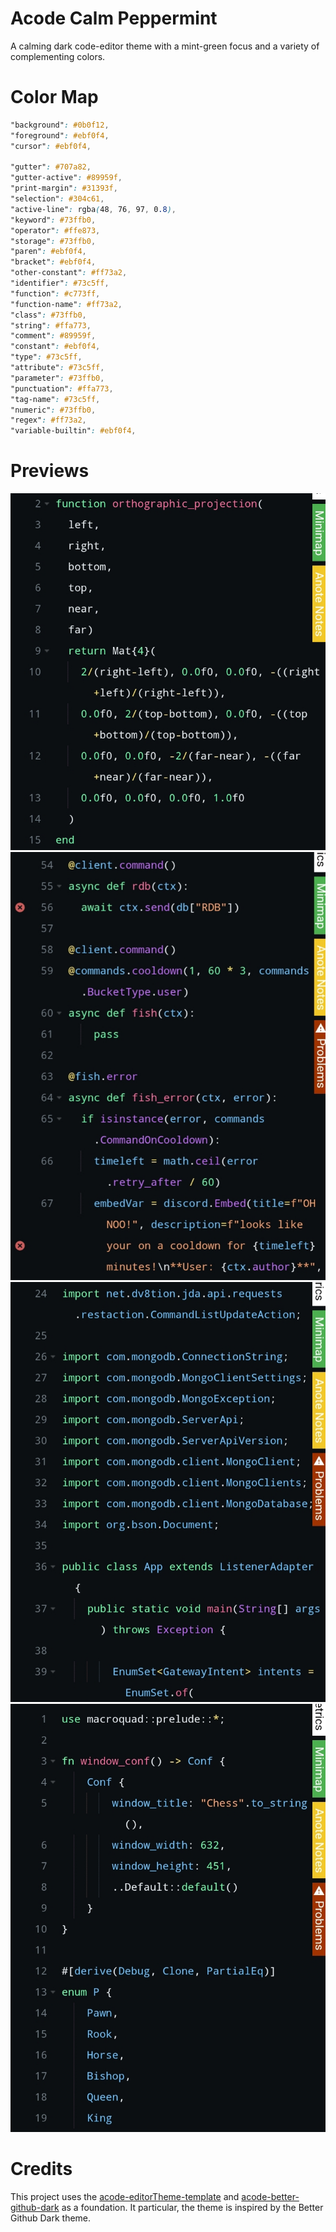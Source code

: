 # Acode Calm Peppermint

A calming dark code-editor theme with a mint-green focus and a variety of complementing colors.

# Color Map
```scss
"background": #0b0f12,
"foreground": #ebf0f4,
"cursor": #ebf0f4,

"gutter": #707a82,
"gutter-active": #89959f,
"print-margin": #31393f,
"selection": #304c61,
"active-line": rgba(48, 76, 97, 0.8),
"keyword": #73ffb0,
"operator": #ffe873,
"storage": #73ffb0,
"paren": #ebf0f4,
"bracket": #ebf0f4,
"other-constant": #ff73a2,
"identifier": #73c5ff,
"function": #c773ff,
"function-name": #ff73a2,
"class": #73ffb0,
"string": #ffa773,
"comment": #89959f,
"constant": #ebf0f4,
"type": #73c5ff,
"attribute": #73c5ff,
"parameter": #73ffb0,
"punctuation": #ffa773,
"tag-name": #73c5ff,
"numeric": #73ffb0,
"regex": #ff73a2,
"variable-builtin": #ebf0f4,
```

# Previews

![previewJulia](https://raw.githubusercontent.com/The-Nice-One/acode-calm-peppermint/refs/heads/main/res/previews/julia.jpg)
![previewPython](https://raw.githubusercontent.com/The-Nice-One/acode-calm-peppermint/refs/heads/main/res/previews/python.jpg)
![previewJava](https://raw.githubusercontent.com/The-Nice-One/acode-calm-peppermint/refs/heads/main/res/previews/java.jpg)
![previewRust](https://raw.githubusercontent.com/The-Nice-One/acode-calm-peppermint/refs/heads/main/res/previews/rust.jpg)

# Credits

This project uses the [acode-editorTheme-template](https://github.com/legendSabbir/acode-editorTheme-template) and [acode-better-github-dark](https://github.com/overskul/acode-better-github-dark) as a foundation. It particular, the theme is inspired by the Better Github Dark theme.
